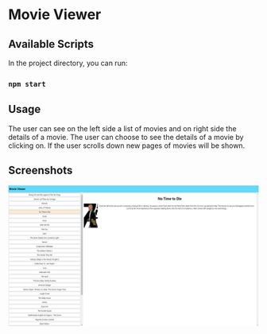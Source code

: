 # Movie Viewer

## Available Scripts

In the project directory, you can run:

### `npm start`

## Usage

The user can see on the left side a list of movies and on right side the details of a movie.
The user can choose to see the details of a movie by clicking on.
If the user scrolls down new pages of movies will be shown. 

## Screenshots 

![index_page](./screenshots/movie.png)
